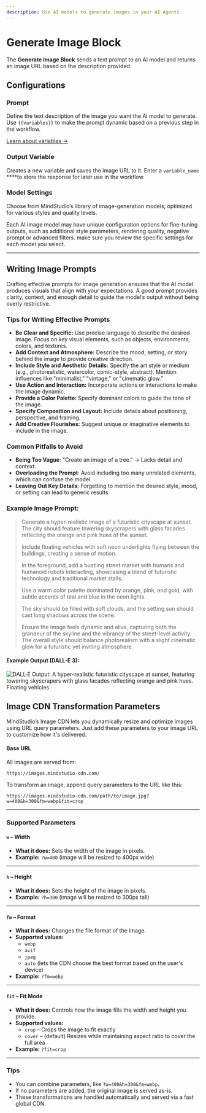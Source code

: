 ```yaml
---
description: Use AI models to generate images in your AI Agents.
---
```


# Generate Image Block

The **Generate Image Block** sends a text prompt to an AI model and returns an image URL based on the description provided.

## **Configurations**

### **Prompt**

Define the text description of the image you want the AI model to generate. Use `{{variables}}` to make the prompt dynamic based on a previous step in the workflow.

[Learn about variables →](../variables.md)

### **Output Variable**

Creates a new variable and saves the image URL to it. Enter a `variable_name` \*\*\*\*to store the response for later use in the workflow.

### **Model Settings**

Choose from MindStudio’s library of image-generation models, optimized for various styles and quality levels.

Each AI image model may have unique configuration options for fine-tuning outputs, such as additional style parameters, rendering quality, negative prompt or advanced filters. make sure you review the specific settings for each model you select.

***

## Writing Image Prompts

Crafting effective prompts for image generation ensures that the AI model produces visuals that align with your expectations. A good prompt provides clarity, context, and enough detail to guide the model’s output without being overly restrictive.

### **Tips for Writing Effective Prompts**

* **Be Clear and Specific:** Use precise language to describe the desired image. Focus on key visual elements, such as objects, environments, colors, and textures.
* **Add Context and Atmosphere:** Describe the mood, setting, or story behind the image to provide creative direction.
* **Include Style and Aesthetic Details:** Specify the art style or medium (e.g., photorealistic, watercolor, comic-style, abstract). Mention influences like "minimalist," "vintage," or "cinematic glow."
* **Use Action and Interaction:** Incorporate actions or interactions to make the image dynamic.
* **Provide a Color Palette:** Specify dominant colors to guide the tone of the image.
* **Specify Composition and Layout:** Include details about positioning, perspective, and framing.
* **Add Creative Flourishes:** Suggest unique or imaginative elements to include in the image.

### **Common Pitfalls to Avoid**

* **Being Too Vague**: "Create an image of a tree." → Lacks detail and context.
* **Overloading the Prompt**: Avoid including too many unrelated elements, which can confuse the model.
* **Leaving Out Key Details**: Forgetting to mention the desired style, mood, or setting can lead to generic results.

### **Example Image Prompt**:

> Generate a hyper-realistic image of a futuristic cityscape at sunset. The city should feature towering skyscrapers with glass facades reflecting the orange and pink hues of the sunset.
>
> Include floating vehicles with soft neon underlights flying between the buildings, creating a sense of motion.
>
> In the foreground, add a bustling street market with humans and humanoid robots interacting, showcasing a blend of futuristic technology and traditional market stalls.
>
> Use a warm color palette dominated by orange, pink, and gold, with subtle accents of teal and blue in the neon lights.
>
> The sky should be filled with soft clouds, and the setting sun should cast long shadows across the scene.
>
> Ensure the image feels dynamic and alive, capturing both the grandeur of the skyline and the vibrancy of the street-level activity. The overall style should balance photorealism with a slight cinematic glow for a futuristic yet inviting atmosphere.

#### Example Output (DALL-E 3):

![DALL·E Output: A hyper-realistic futuristic cityscape at sunset, featuring towering skyscrapers with glass facades reflecting orange and pink hues. Floating vehicles](<../../.gitbook/assets/DALL·E 2024-11-22 14.28.14 - A hyper-realistic futuristic cityscape at sunset, featuring towering skyscrapers with glass facades reflecting orange and pink hues. Floating vehicles.webp>)

## Image CDN Transformation Parameters

MindStudio’s Image CDN lets you dynamically resize and optimize images using URL query parameters. Just add these parameters to your image URL to customize how it's delivered.

#### Base URL

All images are served from:

```
https://images.mindstudio-cdn.com/
```

To transform an image, append query parameters to the URL like this:

```
https://images.mindstudio-cdn.com/path/to/image.jpg?w=400&h=300&fm=webp&fit=crop
```

***

### Supported Parameters

#### `w` – Width

* **What it does:** Sets the width of the image in pixels.
* **Example:** `?w=400` (image will be resized to 400px wide)

***

#### `h` – Height

* **What it does:** Sets the height of the image in pixels.
* **Example:** `?h=300` (image will be resized to 300px tall)

***

#### `fm` – Format

* **What it does:** Changes the file format of the image.
* **Supported values:**
  * `webp`
  * `avif`
  * `jpeg`
  * `auto` (lets the CDN choose the best format based on the user's device)
* **Example:** `?fm=webp`

***

#### `fit` – Fit Mode

* **What it does:** Controls how the image fills the width and height you provide.
* **Supported values:**
  * `crop` – Crops the image to fit exactly
  * `cover` – (default) Resizes while maintaining aspect ratio to cover the full area
* **Example:** `?fit=crop`

***

### Tips

* You can combine parameters, like `?w=400&h=300&fm=webp`.
* If no parameters are added, the original image is served as-is.
* These transformations are handled automatically and served via a fast global CDN.
